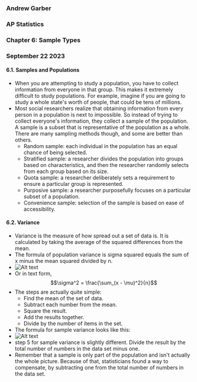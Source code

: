 ### Andrew Garber
### AP Statistics
### Chapter 6: Sample Types
### September 22 2023

#### 6.1. Samples and Populations
 - When you are attempting to study a population, you have to collect information from everyone in that group. This makes it extremely difficult to study populations. For example, imagine if you are going to study a whole state's worth of people, that could be tens of millions.
 - Most social researchers realize that obtaining information from every person in a population is next to impossible. So instead of trying to collect everyone's information, they collect a sample of the population. A sample is a subset that is representative of the population as a whole. There are many sampling methods though, and some are better than others.
    - Random sample: each individual in the population has an equal chance of being selected.
    - Stratified sample: a researcher divides the population into groups based on characteristics, and then the researcher randomly selects from each group based on its size.
    - Quota sample: a researcher deliberately sets a requirement to ensure a particular group is represented.
    - Purposive sample: a researcher purposefully focuses on a particular subset of a population.
    - Convenience sample: selection of the sample is based on ease of accessibility.

#### 6.2. Variance
 - Variance is the measure of how spread out a set of data is. It is calculated by taking the average of the squared differences from the mean.
 - The formula of population variance is sigma squared equals the sum of x minus the mean squared divided by n.
 - ![Alt text](https://study.com/cimages/multimages/16/variance_formula.png)
 - Or in text form, $$\sigma^2 = \frac{\sum_(x - \mu)^2}{n}$$
 - The steps are actually quite simple:
      - Find the mean of the set of data.
      - Subtract each number from the mean.
      - Square the result.
      - Add the results together.
      - Divide by the number of items in the set.
 - The formula for sample variance looks like this: 
 - ![Alt text](https://study.com/cimages/multimages/16/sample_variance_formula.png)
 - step 5 for sample variance is slightly different. Divide the result by the total number of numbers in the data set minus one.
 - Remember that a sample is only part of the population and isn't actually the whole picture. Because of that, statisticians found a way to compensate, by subtracting one from the total number of numbers in the data set.